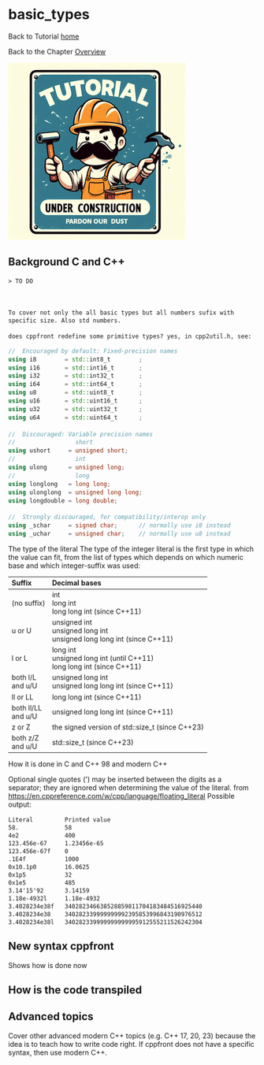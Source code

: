 # basic_types


Back to Tutorial [home](../readme.md)

Back to the Chapter [Overview](basic_data_types/Overview.md)

![Tutorial Under Construction](../TutorialUnderConstruction.png)

## Background C and C++

	> TO DO
	
	

	To cover not only the all basic types but all numbers sufix with specific size. Also std numbers.

	does cppfront redefine some primitive types? yes, in cpp2util.h, see:
```C++
//  Encouraged by default: Fixed-precision names
using i8        = std::int8_t        ;
using i16       = std::int16_t       ;
using i32       = std::int32_t       ;
using i64       = std::int64_t       ;
using u8        = std::uint8_t       ;
using u16       = std::uint16_t      ;
using u32       = std::uint32_t      ;
using u64       = std::uint64_t      ;

//  Discouraged: Variable precision names
//                 short
using ushort     = unsigned short;
//                 int
using ulong      = unsigned long;
//                 long
using longlong   = long long;
using ulonglong  = unsigned long long;
using longdouble = long double;

//  Strongly discouraged, for compatibility/interop only
using _schar     = signed char;      // normally use i8 instead
using _uchar     = unsigned char;    // normally use u8 instead
```


The type of the literal
The type of the integer literal is the first type in which the value can fit, from the list of types which depends on which numeric base and which integer-suffix was used:

| Suffix                | Decimal bases                                                              |
| :-------------------- | :------------------------------------------------------------------------- |
| (no suffix)           | int<br>long int<br>long long int (since C++11)                             |
| u or U                | unsigned int<br>unsigned long int<br>unsigned long long int (since C++11)  |
| l or L                | long int<br>unsigned long int (until C++11)<br>long long int (since C++11) |
| both l/L<br>and u/U   | unsigned long int<br>unsigned long long int (since C++11)                  |
| ll or LL              | long long int (since C++11)                                                |
| both ll/LL<br>and u/U | unsigned long long int (since C++11)                                       |
| z or Z                | the signed version of std::size_t (since C++23)                            |
| both z/Z<br>and u/U   | std::size_t (since C++23)                                                  |


How it is done in C and C++ 98 and modern C++

Optional single quotes (') may be inserted between the digits as a separator; they are ignored when determining the value of the literal.
from https://en.cppreference.com/w/cpp/language/floating_literal
Possible output:
```
Literal         Printed value
58.             58
4e2             400
123.456e-67     1.23456e-65
123.456e-67f    0
.1E4f           1000
0x10.1p0        16.0625
0x1p5           32
0x1e5           485
3.14'15'92      3.14159
1.18e-4932l     1.18e-4932
3.4028234e38f   340282346638528859811704183484516925440
3.4028234e38    340282339999999992395853996843190976512
3.4028234e38l   340282339999999999995912555211526242304
```

## New syntax cppfront

Shows how is done now


## How is the code transpiled

## Advanced topics

Cover other advanced modern C++ topics (e.g. C++ 17, 20, 23) because the idea is to teach how to write code right.
If cppfront does not have a specific syntax, then use modern C++.

